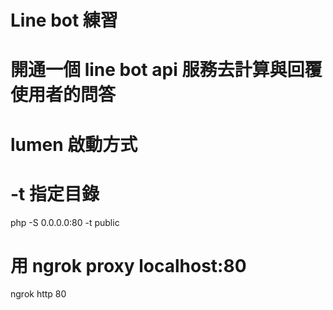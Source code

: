 # Line bot 練習
# 開通一個 line bot api 服務去計算與回覆使用者的問答

# lumen 啟動方式
# -t 指定目錄
php -S 0.0.0.0:80 -t public

# 用 ngrok proxy localhost:80
ngrok http 80
